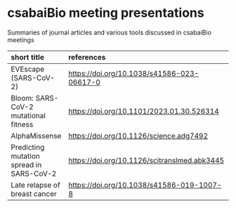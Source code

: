 # csabaiBio meeting presentations
Summaries of journal articles and various tools discussed in csabaiBio meetings


| short title                              | references                                   | presenter | slides                                        | date       |
| :--------------------------------------- | :------------------------------------------- | :-------- | :-------------------------------------------- | :--------- |
| EVEscape (SARS-CoV-2)                    | https://doi.org/10.1038/s41586-023-06617-0   | Orsi      | [pdf](slides/EVEscape_Orsi_20231128.pdf)      | 2023/11/28 |
| Bloom: SARS-CoV-2 mutational fitness     | https://doi.org/10.1101/2023.01.30.526314    | Orsi      | [pdf](slides/bloomFitness_Orsi_20231114.pdf)  | 2023/11/14 |
| AlphaMissense                            | https://doi.org/10.1126/science.adg7492      | Orsi      | [pdf](slides/alphaMissense_Orsi_20231017.pdf) | 2023/10/17 |
| Predicting mutation spread in SARS-CoV-2 | https://doi.org/10.1126/scitranslmed.abk3445 | Orsi      | [pdf](slides/epiScore_Orsi_20220208.pdf)      | 2022/02/08 |
| Late relapse of breast cancer            | https://doi.org/10.1038/s41586-019-1007-8    | Orsi      | [pdf](slides/BClateRelapse_Orsi_20200925.pdf) | 2020/09/25 |

